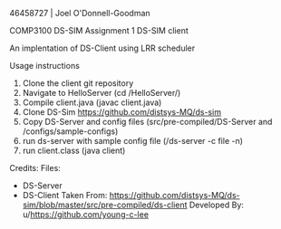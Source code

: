 46458727 | Joel O'Donnell-Goodman

COMP3100 DS-SIM Assignment 1 DS-SIM client

An implentation of DS-Client using LRR scheduler

Usage instructions
  1. Clone the client git repository
  2. Navigate to HelloServer (cd /HelloServer/)
  3. Compile client.java (javac client.java)
  4. Clone DS-Sim https://github.com/distsys-MQ/ds-sim
  5. Copy DS-Server and config files (src/pre-compiled/DS-Server and /configs/sample-configs)
  6. run ds-server with sample config file (/ds-server -c file -n)
  7. run client.class (java client)

Credits:
Files:
 - DS-Server
 - DS-Client
Taken From: https://github.com/distsys-MQ/ds-sim/blob/master/src/pre-compiled/ds-client
Developed By: u/https://github.com/young-c-lee
